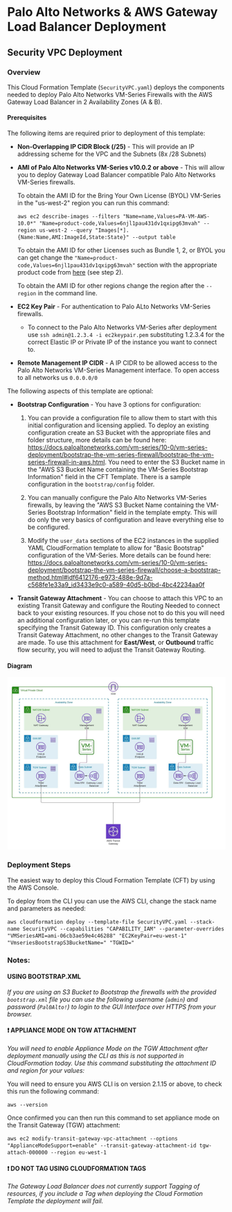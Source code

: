 # Palo Alto Networks & AWS Gateway Load Balancer Deployment

## Security VPC Deployment

### Overview

This Cloud Formation Template (`SecurityVPC.yaml`) deploys the components needed to deploy Palo Alto Networks VM-Series Firewalls with the AWS Gateway Load Balancer in 2 Availability Zones (A & B).

#### Prerequisites

The following items are required prior to deployment of this template:
- **Non-Overlapping IP CIDR Block (/25)** - This will provide an IP addressing scheme for the VPC and the Subnets (8x /28 Subnets)


- **AMI of Palo Alto Networks VM-Series v10.0.2 or above** - This will allow you to deploy Gateway Load Balancer compatible Palo Alto Networks VM-Series firewalls.

  To obtain the AMI ID for the Bring Your Own License (BYOL) VM-Series in the "us-west-2" region you can run this command:
  ```
  aws ec2 describe-images --filters "Name=name,Values=PA-VM-AWS-10.0*" "Name=product-code,Values=6njl1pau431dv1qxipg63mvah" --region us-west-2 --query "Images[*].{Name:Name,AMI:ImageId,State:State}" --output table
  ```

  To obtain the AMI ID for other Licenses such as Bundle 1, 2, or BYOL you can get change the `"Name=product-code,Values=6njl1pau431dv1qxipg63mvah"` section with the appropriate product code from [here](https://docs.paloaltonetworks.com/vm-series/10-0/vm-series-deployment/set-up-the-vm-series-firewall-on-aws/deploy-the-vm-series-firewall-on-aws/obtain-the-ami/get-amazon-machine-image-ids.html) (see step 2).

  To obtain the AMI ID for other regions change the region after the `--region` in the command line.


- **EC2 Key Pair** - For authentication to Palo ALto Networks VM-Series firewalls.
  - To connect to the Palo Alto Networks VM-Series after deployment use  ```ssh admin@1.2.3.4 -i ec2keypair.pem``` substituting 1.2.3.4 for the correct Elastic IP or Private IP of the instance you want to connect to.


- **Remote Management IP CIDR** - A IP CIDR to be allowed access to the Palo Alto Networks VM-Series Management interface. To open access to all networks us `0.0.0.0/0`

The following aspects of this template are optional:
- **Bootstrap Configuration** - You have 3 options for configuration:

  1. You can provide a configuration file to allow them to start with this initial configuration and licensing applied. To deploy an existing configuration create an S3 Bucket with the appropriate files and folder structure, more details can be found here: https://docs.paloaltonetworks.com/vm-series/10-0/vm-series-deployment/bootstrap-the-vm-series-firewall/bootstrap-the-vm-series-firewall-in-aws.html. You need to enter the S3 Bucket name in the "AWS S3 Bucket Name containing the VM-Series Bootstrap Information" field in the CFT Template. There is a sample configuration in the `bootstrap/config` folder.

  2. You can manually configure the Palo Alto Networks VM-Series firewalls, by leaving the "AWS S3 Bucket Name containing the VM-Series Bootstrap Information" field in the template empty. This will do only the very basics of configuration and leave everything else to be configured.

  3. Modify the `user_data` sections of the EC2 instances in the supplied YAML CloudFormation template to allow for "Basic Bootstrap" configuration of the VM-Series. More details can be found here: https://docs.paloaltonetworks.com/vm-series/10-0/vm-series-deployment/bootstrap-the-vm-series-firewall/choose-a-bootstrap-method.html#idf6412176-e973-488e-9d7a-c568fe1e33a9_id3433e9c0-a589-40d5-b0bd-4bc42234aa0f

- **Transit Gateway Attachment** - You can choose to attach this VPC to an existing Transit Gateway and configure the Routing Needed to connect back to your existing resources. If you chose not to do this you will need an additional configuration later, or you can re-run this template specifying the Transit Gateway ID. This configuration only creates a Transit Gateway Attachment, no other changes to the Transit Gateway are made. To use this attachment for **East/West**, or **Outbound** traffic flow security, you will need to adjust the Transit Gateway Routing.

#### Diagram

![Diagram](diagram.jpeg)

### Deployment Steps

The easiest way to deploy this Cloud Formation Template (CFT) by using the AWS Console.

To deploy from the CLI you can use the AWS CLI, change the stack name and parameters as needed:

```
aws cloudformation deploy --template-file SecurityVPC.yaml --stack-name SecurityVPC --capabilities "CAPABILITY_IAM" --parameter-overrides "VMSeriesAMI=ami-06cb3ae59e4c46288" "EC2KeyPair=eu-west-1" "VmseriesBootstrapS3BucketName=" "TGWID="
```


### Notes:

#### USING BOOTSTRAP.XML

*If you are using an S3 Bucket to Bootstrap the firewalls with the provided `bootstrap.xml` file you can use the following username (`admin`) and password (`Pal0Alto!`) to login to the GUI Interface over HTTPS from your browser.*

#### :exclamation: APPLIANCE MODE ON TGW ATTACHMENT

*You will need to enable Appliance Mode on the TGW Attachment after deployment manually using the CLI as this is not supported in CloudFormation today. 
Use this command substituting the attachment ID and region for your values:*

You will need to ensure you AWS CLI is on version 2.1.15 or above, to check this run the following command:

```
aws --version
```

Once confirmed you can then run this command to set appliance mode on the Transit Gateway (TGW) attachment:

```
aws ec2 modify-transit-gateway-vpc-attachment --options "ApplianceModeSupport=enable" --transit-gateway-attachment-id tgw-attach-000000 --region eu-west-1
```


#### :exclamation: DO NOT TAG USING CLOUDFORMATION TAGS

*The Gateway Load Balancer does not currently support Tagging of resources, if you include a Tag when deploying the Cloud Formation Template the deployment will fail.*